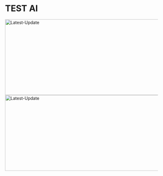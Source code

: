 # TEST AI
 <a href="https://gradientcolorpicker.vercel.app/"><img alt="Latest-Update" width="600px" height="250px" src="https://github.com/user-attachments/assets/0efd7890-1103-41ee-9e25-61268ee60adc" /></a><br>
  <a href="https://gradientcolorpicker.vercel.app/"><img alt="Latest-Update" width="600px" height="250px" src="https://github.com/user-attachments/assets/dbe2ca43-5a6d-4313-885d-e0534e193da8" /></a><br>

